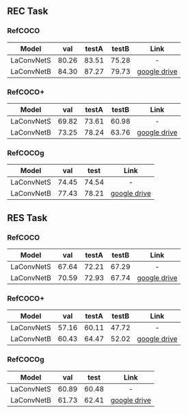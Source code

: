 ## REC Task

### RefCOCO

| **Model**  |   **val**   |  **testA**  |  **testB**  |  Link |
| :-------:  | :---------: | :---------: | :---------: | :--: |
|     LaConvNetS   |   80.26| 83.51| 75.28 | -   |
|       LaConvNetB  |    84.30|87.27|79.73| [google drive](https://drive.google.com/file/d/1Qys0pGDKrnthd5v2G2lF4FRlFu62h3jw/view?usp=share_link)   |

### RefCOCO+

| **Model** |   **val**   |  **testA**  |  **testB**  | Link |
| :-------: | :---------: | :---------: | :---------: | :--: |
|LaConvNetS |  69.82      | 73.61       |60.98       |  -   |
|LaConvNetB |  73.25      |78.24        |63.76   |  [google drive](https://drive.google.com/file/d/1sCJRrgZbKPpY_f2Hi1hsnGHcT8OoMbXv/view?usp=share_link)   |

### RefCOCOg

| **Model** |     **val**   |  **test**  |    Link |
| :-------: | :---------: | :---------: |   :--: |
|     LaConvNetS      |        74.45|74.54|  -   |
|       LaConvNetB        |    77.43|78.21|  [google drive](https://drive.google.com/file/d/1MnUp9vfdzThlrb3f9nQDPZf8l_x9yKBL/view?usp=share_link)   |
 

## RES Task

### RefCOCO

| **Model**  |   **val**   |  **testA**  |  **testB**  |  Link |
| :-------:  | :---------: | :---------: | :---------: | :--: |
|     LaConvNetS    |  67.64| 72.21| 67.29 |  -   |
|       LaConvNetB   |   70.59|72.93|67.74| [google drive](https://drive.google.com/file/d/1za7K0oA1mVkBRyPT2EFzpoSGobzE6f0q/view?usp=share_link)   |

### RefCOCO+

| **Model** |   **val**   |  **testA**  |  **testB**  | Link |
| :-------: | :---------: | :---------: | :---------: | :--: |
|LaConvNetS |  57.16      | 60.11       |47.72        |  -   |
|LaConvNetB |  60.43      |64.47        |52.02    |  [google drive](https://drive.google.com/file/d/1lf5DXLsJ7YOMfiGhfMaMD-iW3u4XLhE0/view?usp=share_link)   |

### RefCOCOg

| **Model** |     **val**   |  **test**  |    Link |
| :-------: | :---------: | :---------: |   :--: |
|     LaConvNetS      |        60.89|60.48|  -   |
|       LaConvNetB        |     61.73|62.41|  [google drive](https://drive.google.com/file/d/1mPcClu6cRLZTZM5cYmZYCBlFMiqeJJve/view?usp=share_link)   |
 